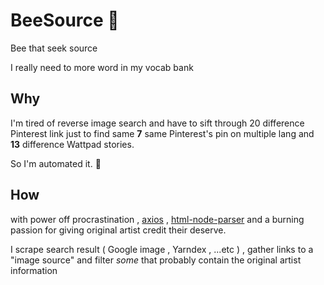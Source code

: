 # BeeSource 🐝
Bee that seek source

I really need to more word in my vocab bank

## Why
I'm tired of reverse image search and have to sift through 20 difference Pinterest link just to find same **7** same Pinterest's pin on multiple lang and **13** difference Wattpad stories.

So I'm automated it. 🤖

## How
with power off procrastination , [axios](https://www.npmjs.com/package/axios) , [html-node-parser](https://www.npmjs.com/package/node-html-parser) and a burning passion for giving original artist credit their deserve.

I scrape search result ( Google image , Yarndex , ...etc ) , gather links to a "image source" and filter *some* that probably contain the original artist information 

